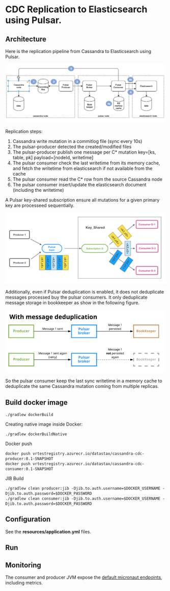 # CDC Replication to Elasticsearch using Pulsar.

## Architecture

Here is the replication pipeline from Cassandra to Elasticsearch using Pulsar.

![architecture](docs/images/architecture.png)

Replication steps:
1. Cassandra write mutation in a commitlog file (sync every 10s)
2. The pulsar-producer detected the created/modified files
3. The pulsar-producer publish one message per C* mutation key=[ks, table, pk] payload=[nodeId, writetime]
4. The pulsar consumer check the last writetime from its memory cache, and fetch the writetime from elasticsearch if not available from the cache
5. The pulsar consumer read the C* row from the source Cassandra node
6. The pulsar consumer insert/update the elasticsearch document (including the writetime) 

A Pulsar key-shared subscription ensure all mutations for a given primary key are processeed sequentially.

![subscription](docs/images/subscription-key-shared.png)

Additionally, even if Pulsar deduplication is enabled, it does not deduplicate messages processed buy the pulsar consumers.
It only deduplicate message storage in bookkeeper as show in the following figure.

![pulsar-deduplication](docs/images/pulsar-deduplication.png)

So the pulsar consumer keep the last sync writetime in a memory cache to deduplicate the same Cassandra mutation 
coming from multiple replicas.

## Build docker image

    ./gradlew dockerBuild
    
Creating native image inside Docker:

    ./gradlew dockerBuildNative

Docker push

    docker push vrtestregistry.azurecr.io/datastax/cassandra-cdc-producer:0.1-SNAPSHOT
    docker push vrtestregistry.azurecr.io/datastax/cassandra-cdc-consumer:0.1-SNAPSHOT
    
JIB Build

    ./gradlew clean producer:jib -Djib.to.auth.username=$DOCKER_USERNAME -Djib.to.auth.password=$DOCKER_PASSWORD
    ./gradlew clean consumer:jib -Djib.to.auth.username=$DOCKER_USERNAME -Djib.to.auth.password=$DOCKER_PASSWORD

## Configuration

See the **resources/application.yml** files.

## Run

## Monitoring

The consumer and producer JVM expose the [default micronaut endpoints](https://docs.micronaut.io/latest/guide/index.html#management), including metrics.
